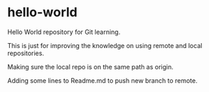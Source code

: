 # hello-world
Hello World repository for Git learning.

This is just for improving the knowledge on using remote and local repositories.

Making sure the local repo is on the same path as origin.

Adding some lines to Readme.md to push new branch to remote.
